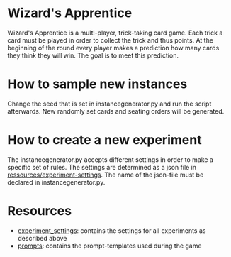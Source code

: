 # Wizard's Apprentice

Wizard's Apprentice is a multi-player, trick-taking card game. Each trick a card must be played in order to collect the trick and thus points. At the beginning of the round every player makes a prediction how many cards they think they will win. The goal is to meet this prediction.

# How to sample new instances

Change the seed that is set in instancegenerator.py and run the script afterwards. New randomly set cards and seating orders will be generated.

# How to create a new experiment

The instancegenerator.py accepts different settings in order to make a specific set of rules. The settings are determined as a json file in [ressources/experiment-settings](./ressources/experiment-settings/). The name of the json-file must be declared in instancegenerator.py.

# Resources
* [experiment_settings](./ressources/experiment_settings): contains the settings for all experiments as described above
* [prompts](./ressources/prompts/): contains the prompt-templates used during the game
